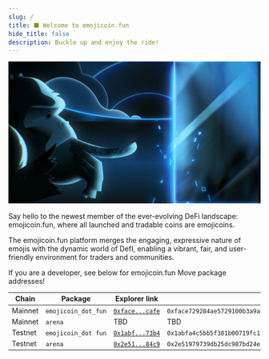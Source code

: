 ```yaml
---
slug: /
title: ⬛ Welcome to emojicoin.fun
hide_title: false
description: Buckle up and enjoy the ride!
---
```


![about](./about.png "about")

Say hello to the newest member of the ever-evolving DeFi landscape:
emojicoin.fun, where all launched and tradable coins are emojicoins.

The emojicoin.fun platform merges the engaging, expressive nature of emojis
with the dynamic world of DefI, enabling a vibrant, fair, and user-friendly
environment for traders and communities.

If you are a developer, see below for emojicoin.fun Move package addresses!

<!-- markdownlint-disable MD013 -->

| Chain   | Package             | Explorer link     | Full address                                                         |
| ------- | ------------------- | ----------------- | -------------------------------------------------------------------- |
| Mainnet | `emojicoin_dot_fun` | [`0xface...cafe`] | `0xface729284ae5729100b3a9ad7f7cc025ea09739cd6e7252aff0beb53619cafe` |
| Mainnet | `arena`             | TBD               | TBD                                                                  |
| Testnet | `emojicoin_dot fun` | [`0x1abf...73b4`] | `0x1abfa4c5bb5f381b00719fc19e8e655cb2531904bf8f59309efd18eb081373b4` |
| Testnet | `arena`             | [`0x2e51...84c9`] | `0x2e51979739db25dc987bd24e1a968e45cca0e0daea7cae9121f68af93e8884c9` |

<!-- markdownlint-enable MD013 -->

[`0x1abf...73b4`]: https://explorer.aptoslabs.com/account/0x1abfa4c5bb5f381b00719fc19e8e655cb2531904bf8f59309efd18eb081373b4?network=testnet
[`0xface...cafe`]: https://explorer.aptoslabs.com/account/0xface729284ae5729100b3a9ad7f7cc025ea09739cd6e7252aff0beb53619cafe?network=mainnet
[`0x2e51...84c9`]: https://explorer.aptoslabs.com/account/0x2e51979739db25dc987bd24e1a968e45cca0e0daea7cae9121f68af93e8884c9?network=testnet
